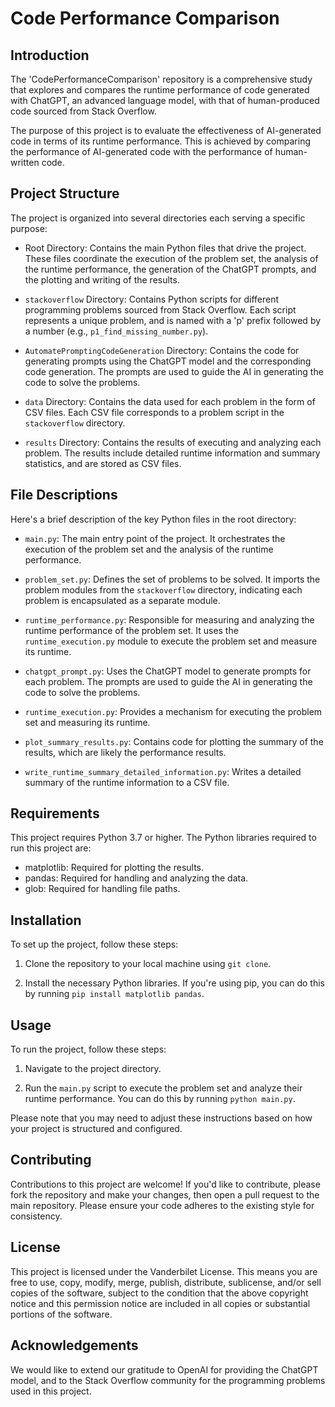 # Code Performance Comparison

## Introduction

The 'CodePerformanceComparison' repository is a comprehensive study that explores and compares the runtime performance of code generated with ChatGPT, an advanced language model, with that of human-produced code sourced from Stack Overflow.

The purpose of this project is to evaluate the effectiveness of AI-generated code in terms of its runtime performance. This is achieved by comparing the performance of AI-generated code with the performance of human-written code.

## Project Structure

The project is organized into several directories each serving a specific purpose:

- Root Directory: Contains the main Python files that drive the project. These files coordinate the execution of the problem set, the analysis of the runtime performance, the generation of the ChatGPT prompts, and the plotting and writing of the results.

- `stackoverflow` Directory: Contains Python scripts for different programming problems sourced from Stack Overflow. Each script represents a unique problem, and is named with a 'p' prefix followed by a number (e.g., `p1_find_missing_number.py`).

- `AutomatePromptingCodeGeneration` Directory: Contains the code for generating prompts using the ChatGPT model and the corresponding code generation. The prompts are used to guide the AI in generating the code to solve the problems.

- `data` Directory: Contains the data used for each problem in the form of CSV files. Each CSV file corresponds to a problem script in the `stackoverflow` directory.

- `results` Directory: Contains the results of executing and analyzing each problem. The results include detailed runtime information and summary statistics, and are stored as CSV files.

## File Descriptions

Here's a brief description of the key Python files in the root directory:

- `main.py`: The main entry point of the project. It orchestrates the execution of the problem set and the analysis of the runtime performance.

- `problem_set.py`: Defines the set of problems to be solved. It imports the problem modules from the `stackoverflow` directory, indicating each problem is encapsulated as a separate module.

- `runtime_performance.py`: Responsible for measuring and analyzing the runtime performance of the problem set. It uses the `runtime_execution.py` module to execute the problem set and measure its runtime.

- `chatgpt_prompt.py`: Uses the ChatGPT model to generate prompts for each problem. The prompts are used to guide the AI in generating the code to solve the problems.

- `runtime_execution.py`: Provides a mechanism for executing the problem set and measuring its runtime.

- `plot_summary_results.py`: Contains code for plotting the summary of the results, which are likely the performance results.

- `write_runtime_summary_detailed_information.py`: Writes a detailed summary of the runtime information to a CSV file.

## Requirements

This project requires Python 3.7 or higher. The Python libraries required to run this project are:

- matplotlib: Required for plotting the results.
- pandas: Required for handling and analyzing the data.
- glob: Required for handling file paths.

## Installation

To set up the project, follow these steps:

1. Clone the repository to your local machine using `git clone`.

2. Install the necessary Python libraries. If you're using pip, you can do this by running `pip install matplotlib pandas`.

## Usage

To run the project, follow these steps:

1. Navigate to the project directory.

2. Run the `main.py` script to execute the problem set and analyze their runtime performance. You can do this by running `python main.py`.

Please note that you may need to adjust these instructions based on how your project is structured and configured.

## Contributing

Contributions to this project are welcome! If you'd like to contribute, please fork the repository and make your changes, then open a pull request to the main repository. Please ensure your code adheres to the existing style for consistency.

## License

This project is licensed under the Vanderbilet License. This means you are free to use, copy, modify, merge, publish, distribute, sublicense, and/or sell copies of the software, subject to the condition that the above copyright notice and this permission notice are included in all copies or substantial portions of the software.

## Acknowledgements

We would like to extend our gratitude to OpenAI for providing the ChatGPT model, and to the Stack Overflow community for the programming problems used in this project.
